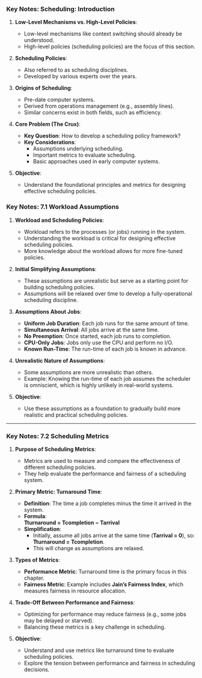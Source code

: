 ### Key Notes: Scheduling: Introduction

1. **Low-Level Mechanisms vs. High-Level Policies**:
    
    - Low-level mechanisms like context switching should already be understood.
    - High-level policies (scheduling policies) are the focus of this section.
2. **Scheduling Policies**:
    
    - Also referred to as scheduling disciplines.
    - Developed by various experts over the years.
3. **Origins of Scheduling**:
    
    - Pre-date computer systems.
    - Derived from operations management (e.g., assembly lines).
    - Similar concerns exist in both fields, such as efficiency.
4. **Core Problem (The Crux)**:
    
    - **Key Question**: How to develop a scheduling policy framework?
    - **Key Considerations**:
        - Assumptions underlying scheduling.
        - Important metrics to evaluate scheduling.
        - Basic approaches used in early computer systems.
5. **Objective**:
    
    - Understand the foundational principles and metrics for designing effective scheduling policies.


### Key Notes: 7.1 Workload Assumptions

1. **Workload and Scheduling Policies**:
    
    - Workload refers to the processes (or jobs) running in the system.
    - Understanding the workload is critical for designing effective scheduling policies.
    - More knowledge about the workload allows for more fine-tuned policies.
2. **Initial Simplifying Assumptions**:
    
    - These assumptions are unrealistic but serve as a starting point for building scheduling policies.
    - Assumptions will be relaxed over time to develop a fully-operational scheduling discipline.
3. **Assumptions About Jobs**:
    
    - **Uniform Job Duration**: Each job runs for the same amount of time.
    - **Simultaneous Arrival**: All jobs arrive at the same time.
    - **No Preemption**: Once started, each job runs to completion.
    - **CPU-Only Jobs**: Jobs only use the CPU and perform no I/O.
    - **Known Run-Time**: The run-time of each job is known in advance.
4. **Unrealistic Nature of Assumptions**:
    
    - Some assumptions are more unrealistic than others.
    - Example: Knowing the run-time of each job assumes the scheduler is omniscient, which is highly unlikely in real-world systems.
5. **Objective**:
    
    - Use these assumptions as a foundation to gradually build more realistic and practical scheduling policies.

---
### Key Notes: 7.2 Scheduling Metrics

1. **Purpose of Scheduling Metrics**:
    
    - Metrics are used to measure and compare the effectiveness of different scheduling policies.
    - They help evaluate the performance and fairness of a scheduling system.
2. **Primary Metric: Turnaround Time**:
    
    - **Definition**: The time a job completes minus the time it arrived in the system.
    - **Formula**:  
        **Tturnaround = Tcompletion − Tarrival**
    - **Simplification**:
        - Initially, assume all jobs arrive at the same time (**Tarrival = 0**), so:  
            **Tturnaround = Tcompletion**.
        - This will change as assumptions are relaxed.
3. **Types of Metrics**:
    
    - **Performance Metric**: Turnaround time is the primary focus in this chapter.
    - **Fairness Metric**: Example includes **Jain’s Fairness Index**, which measures fairness in resource allocation.
4. **Trade-Off Between Performance and Fairness**:
    
    - Optimizing for performance may reduce fairness (e.g., some jobs may be delayed or starved).
    - Balancing these metrics is a key challenge in scheduling.
5. **Objective**:
    
    - Understand and use metrics like turnaround time to evaluate scheduling policies.
    - Explore the tension between performance and fairness in scheduling decisions.